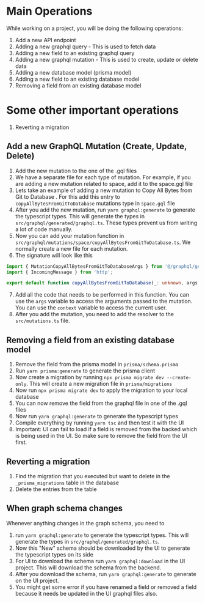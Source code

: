 # Main Operations

While working on a project, you will be doing the following operations:

1. Add a new API endpoint
2. Adding a new graphql query - This is used to fetch data
3. Adding a new field to an existing graphql query
4. Adding a new graphql mutation - This is used to create, update or delete data
5. Adding a new database model (prisma model)
6. Adding a new field to an existing database model
7. Removing a field from an existing database model

# Some other important operations

1. Reverting a migration

## Add a new GraphQL Mutation (Create, Update, Delete)

1. Add the new mutation to the one of the .gql files
2. We have a separate file for each type of mutation. For example, if you are adding a new mutation related to space, add it to the space.gql file
3. Lets take an example of adding a new mutation to Copy All Bytes from Git to Database . For this add this entry to `copyAllBytesFromGitToDatabase` mutations type in `space.gql` file
4. After you add the new mutation, run `yarn graphql:generate` to generate the typescript types. This will generate the types in `src/graphql/generated/graphql.ts`. These types prevent us from writing a lot of code manually.
5. Now you can add your mutation function in `src/graphql/mutations/space/copyAllBytesFromGitToDatabase.ts`. We normally create a new file for each mutation.
6. The signature will look like this

```ts
import { MutationCopyAllBytesFromGitToDatabaseArgs } from '@/graphql/generated/graphql';
import { IncomingMessage } from 'http';

export default function copyAllBytesFromGitToDatabase(_: unknown, args: MutationCopyAllBytesFromGitToDatabaseArgs, context: IncomingMessage) {}
```

7. Add all the code that needs to be performed in this function. You can use the `args` variable to access the arguments passed to the mutation. You can use the `context` variable to access the current user.
8. After you add the mutation, you need to add the resolver to the `src/mutations.ts` file.


## Removing a field from an existing database model
1. Remove the field from the prisma model in `prisma/schema.prisma`
2. Run `yarn prisma:generate` to generate the prisma client
3. Now create a migration by running `npx prisma migrate dev --create-only`. This will create a new migration file in `prisma/migrations`
4. Now run `npx prisma migrate dev` to apply the migration to your local database
5. You can now remove the field from the graphql file in one of the .gql files
6. Now run `yarn graphql:generate` to generate the typescript types
7. Compile everything by running `yarn tsc` and then test it with the UI
8. Important: UI can fail to load if a field is removed from the backed which is being used in the UI. So make sure to remove the field from the UI first.

## Reverting a migration
1. Find the migration that you executed but want to delete in the `_prisma_migrations` table in the database
2. Delete the entries from the table

## When graph schema changes
Whenever anything changes in the graph schema, you need to 
1) run `yarn graphql:generate` to generate the typescript types. This will generate the types in `src/graphql/generated/graphql.ts`. 
2) Now this "New" schema should be downloaded by the UI to generate the typescript types on its side
3) For UI to download the schema run `yarn graphql:download` in the UI project. This will download the schema from the backend.
4) After you download the schema, run `yarn graphql:generate` to generate on the UI project.
5) You might get some error if you have renamed a field or removed a field because it needs be updated in the UI graphql files also.
